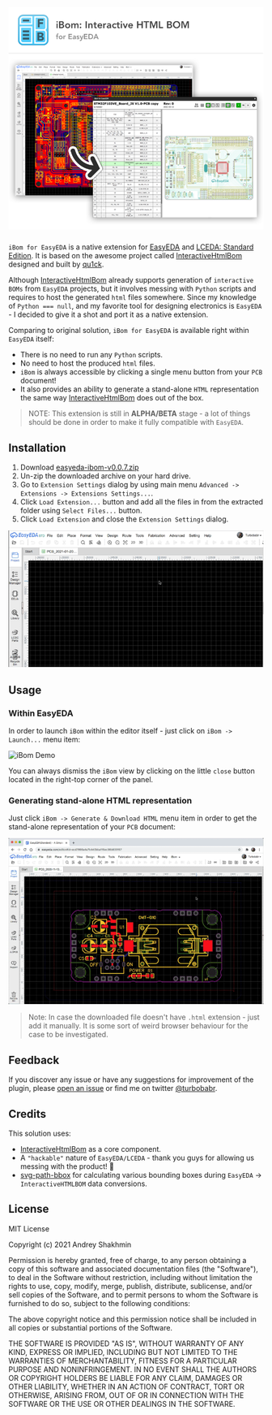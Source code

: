 ![Hero](docs/ibom-github-hero.png?raw=true "Logo")
===========

`iBom for EasyEDA` is a native extension for [EasyEDA](https://easyeda.com/) and [LCEDA: Standard Edition](https://lceda.cn/standard). It is based on the awesome project called [InteractiveHtmlBom](https://github.com/openscopeproject/InteractiveHtmlBom) designed and built by [qu1ck](https://github.com/qu1ck).

Although [InteractiveHtmlBom](https://github.com/openscopeproject/InteractiveHtmlBom) already supports generation of `interactive BOMs` from `EasyEDA` projects, but it involves messing with `Python` scripts and requires to host the generated `html` files somewhere. Since my knowledge of `Python === null`, and my favorite tool for designing electronics is `EasyEDA` - I decided to give it a shot and port it as a native extension. 

Comparing to original solution, `iBom for EasyEDA` is available right within `EasyEDA` itself:
- There is no need to run any `Python` scripts.
- No need to host the produced `html` files.
- `iBom` is always accessible by clicking a single menu button from your `PCB` document!
- It also provides an ability to generate a stand-alone `HTML` representation the same way [InteractiveHtmlBom](https://github.com/openscopeproject/InteractiveHtmlBom) does out of the box.

> NOTE: This extension is still in **ALPHA/BETA** stage - a lot of things should be done in order to make it fully compatible with `EasyEDA`. 

## Installation

1. Download [easyeda-ibom-v0.0.7.zip](https://github.com/turbobabr/easyeda-ibom-extension/releases/download/v0.0.7/easyeda-ibom-v0.0.7.zip)
2. Un-zip the downloaded archive on your hard drive.
3. Go to `Extension Settings` dialog by using main menu `Advanced -> Extensions -> Extensions Settings...`.
4. Click `Load Extension...` button and add all the files in from the extracted folder using `Select Files...` button. 
5. Click `Load Extension` and close the `Extension Settings` dialog.

![iBom Installation](docs/ibom-installation.gif?raw=true "Installation")

## Usage

### Within EasyEDA

In order to launch `iBom` within the editor itself - just click on `iBom -> Launch...` menu item:

![iBom Demo](docs/ibom-demo.gif?raw=true "Demo")

You can always dismiss  the `iBom` view by clicking on the little `close` button located in the right-top corner of the panel.

### Generating stand-alone HTML representation

Just click `iBom -> Generate & Download HTML` menu item in order to get the stand-alone representation of your `PCB` document:

![iBom Demo](docs/ibom-stand-alone-generation.gif?raw=true "Demo")

> Note: In case the downloaded file doesn't have `.html` extension - just add it manually. It is some sort of weird browser behaviour for the case to be investigated.

## Feedback

If you discover  any issue or have any suggestions for improvement of the plugin, please [open an issue](https://github.com/turbobabr/easyeda-ibom-extension/issues) or find me on twitter [@turbobabr](http://twitter.com/turbobabr).

## Credits 

This solution uses:
- [InteractiveHtmlBom](https://github.com/openscopeproject/InteractiveHtmlBom) as a core component. 
- A `"hackable"` nature of `EasyEDA/LCEDA` - thank you guys for allowing us messing with the product! 👏
- [svg-path-bbox](https://github.com/mondeja/svg-path-bbox) for calculating various bounding boxes during `EasyEDA` -> `InteractiveHTMLBOM` data conversions.

## License

MIT License

Copyright (c) 2021 Andrey Shakhmin

Permission is hereby granted, free of charge, to any person obtaining a copy
of this software and associated documentation files (the "Software"), to deal
in the Software without restriction, including without limitation the rights
to use, copy, modify, merge, publish, distribute, sublicense, and/or sell
copies of the Software, and to permit persons to whom the Software is
furnished to do so, subject to the following conditions:

The above copyright notice and this permission notice shall be included in all
copies or substantial portions of the Software.

THE SOFTWARE IS PROVIDED "AS IS", WITHOUT WARRANTY OF ANY KIND, EXPRESS OR
IMPLIED, INCLUDING BUT NOT LIMITED TO THE WARRANTIES OF MERCHANTABILITY,
FITNESS FOR A PARTICULAR PURPOSE AND NONINFRINGEMENT. IN NO EVENT SHALL THE
AUTHORS OR COPYRIGHT HOLDERS BE LIABLE FOR ANY CLAIM, DAMAGES OR OTHER
LIABILITY, WHETHER IN AN ACTION OF CONTRACT, TORT OR OTHERWISE, ARISING FROM,
OUT OF OR IN CONNECTION WITH THE SOFTWARE OR THE USE OR OTHER DEALINGS IN THE
SOFTWARE.
